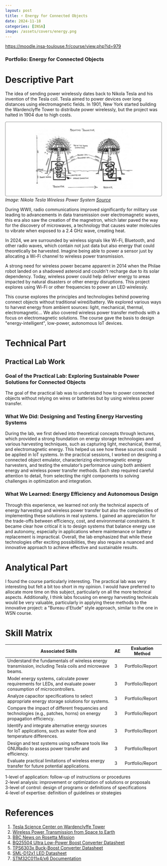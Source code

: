 ```yaml
---
layout: post
title: ⚡ Energy for Connected Objects
date: 2024-11-18
categories: [INSA]
image: /assets/covers/energy.png
---
```



https://moodle.insa-toulouse.fr/course/view.php?id=979



### Portfolio: Energy for Connected Objects

# Descriptive Part  

The idea of sending power wirelessly dates back to Nikola Tesla and his invention of the Tesla coil. Tesla aimed to power devices over long distances using electromagnetic fields. In 1901, New York started building the Wardenclyffe Tower to distribute power wirelessly, but the project was halted in 1904 due to high costs.

![Image](/assets/posts-images/portfolio-insa/energy/nikola-wireless-power.png)
*Image: Nikola Tesla Wireless Power System [Source](https://cdn.prod.website-files.com/616e7bd6ab5a089243ca2fcf/62b96ce5e7cd972b1edf23fa_Nikola%20Tesla-17.jpg)*

During WWII, radio communications improved significantly for military use leading to advancements in data transmission over electromagnetic waves, this era also saw the creation of the magnetron, which later paved the way for the discovery of microwaves, a technology that causes water molecules to vibrate when exposed to a 2.4 GHz wave, creating heat.

In 2024, we are surrounded by wireless signals like Wi-Fi, Bluetooth, and other radio waves, which contain not just data but also energy that could theoretically be harvested. Imagine being able to power a sensor just by allocating a Wi-Fi channel to wireless power transmission.

A strong need for wireless power became apparent in 2014 when the Philae robot landed on a shadowed asteroid and couldn't recharge due to its solar dependency. Today, wireless power could help deliver energy to areas impacted by natural disasters or other energy disruptions. This project explores using Wi-Fi or other frequencies to power an LED wirelessly.

This course explores the principles and technologies behind powering connect objects without traditional wired/battery. We explored various ways to harvest energy from ambient sources: light, mechanical, thermal, electromagnetic... We also covered wireless power transfer methods with a focus on electromagnetic solutions. The course gave the basis to design "energy-intelligent", low-power, autonomous IoT devices. 

# Technical Part

## Practical Lab Work

### Goal of the Practical Lab: Exploring Sustainable Power Solutions for Connected Objects

The goal of the practical lab was to understand how to power connected objects without relying on wires or batteries but by using wireless power transfer.

### What We Did: Designing and Testing Energy Harvesting Systems

During the lab, we first delved into theoretical concepts through lectures, which provided a strong foundation on energy storage technologies and various harvesting techniques, such as capturing light, mechanical, thermal, and electromagnetic energy. This helped us see how these sources could be applied in IoT systems. In the practical sessions, I worked on designing a connected object emulator, characterizing electromagnetic energy harvesters, and testing the emulator’s performance using both ambient energy and wireless power transfer methods. Each step required careful attention to detail, from selecting the right components to solving challenges in optimization and integration.

### What We Learned: Energy Efficiency and Autonomous Design

Through this experience, we learned not only the technical aspects of energy harvesting and wireless power transfer but also the complexities of implementing these solutions in real systems. I gained an appreciation for the trade-offs between efficiency, cost, and environmental constraints. It became clear how critical it is to design systems that balance energy use and autonomy, especially in applications where maintenance or battery replacement is impractical. Overall, the lab emphasized that while these technologies offer exciting possibilities, they also require a nuanced and innovative approach to achieve effective and sustainable results.










# Analytical Part  

I found the course particularly interesting. The practical lab was very interesting but felt a bit too short in my opinion. I would have preferred to allocate more time on this subject, particularly on all the more technical aspects. Additionally, I think labs focusing on energy harvesting technicals would be very valuable, particularly in applying these methods to the innovative project: a "Bureau d'Etude" style approach, similar to the one in WSN course.

# Skill Matrix


| Associated Skills | AE | Evaluation Method |
|--------------------|----|-------------------|
| Understand the fundamentals of wireless energy transmission, including Tesla coils and microwave beams. | 3 | Portfolio/Report |
| Model energy systems, calculate power requirements for LEDs, and evaluate power consumption of microcontrollers. | 3 | Portfolio/Report |
| Analyze capacitor specifications to select appropriate energy storage solutions for systems. | 3 | Portfolio/Report |
| Compare the impact of different frequencies and technologies (e.g., patches, horns) on energy propagation efficiency. | 3 | Portfolio/Report |
| Identify and integrate alternative energy sources for IoT applications, such as water flow and temperature differences. | 3 | Portfolio/Report |
| Design and test systems using software tools like GNURadio to assess power transfer and efficiency. | 3 | Portfolio/Report |
| Evaluate practical limitations of wireless energy transfer for future potential applications. | 3 | Portfolio/Report |


1-level of application: follow-up of instructions or procedures  
2-level analysis: improvement or optimization of solutions or proposals  
3-level of control: design of programs or definitions of specifications  
4-level of expertise: definition of guidelines or strategies  



# References

1. [Tesla Science Center on Wardenclyffe Tower](https://teslasciencecenter.org/history/tower/)
2. [Wireless Power Transmission from Space to Earth](https://www.independent.co.uk/space/space-earth-wireless-power-beamed-b2353588.html)
3. [BBC News on Rosetta Mission](https://www.bbc.com/news/science-environment-30034060)
4. [BQ25504 Ultra Low-Power Boost Converter Datasheet](https://www.ti.com/lit/ds/symlink/bq25504.pdf)
5. [TPS6303x Buck-Boost Converter Datasheet](https://www.ti.com/lit/ds/symlink/tps63030.pdf)
6. [SML-D12x1 LED Datasheet](https://www.tme.eu/Document/932347758f1894d9ef5e9a8053d7c609/SML-D12Y1WT86.pdf)
7. [STM32C011x4/x6 Documentation](https://www.st.com/en/microcontrollers-microprocessors/stm32c011j4.html?icmp=tt40742_gl_lnkon_sep2024#sample-buy)